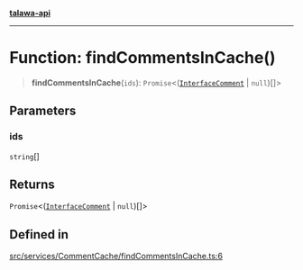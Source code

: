 [**talawa-api**](../../../../README.md)

***

# Function: findCommentsInCache()

> **findCommentsInCache**(`ids`): `Promise`\<([`InterfaceComment`](../../../../models/Comment/interfaces/InterfaceComment.md) \| `null`)[]\>

## Parameters

### ids

`string`[]

## Returns

`Promise`\<([`InterfaceComment`](../../../../models/Comment/interfaces/InterfaceComment.md) \| `null`)[]\>

## Defined in

[src/services/CommentCache/findCommentsInCache.ts:6](https://github.com/Suyash878/talawa-api/blob/f376d03c37e9acd046e7cc983947432c95f74442/src/services/CommentCache/findCommentsInCache.ts#L6)
